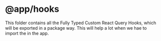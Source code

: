 # @app/hooks

This folder contains all the Fully Typed Custom React Query Hooks, which will be
exported in a package way. This will help a lot when we hae to import the in the
app.

